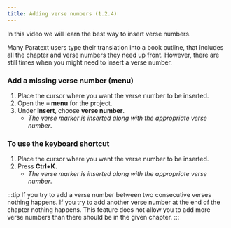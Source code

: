 ```yaml
---
title: Adding verse numbers (1.2.4)
---
```

In this video we will learn the best way to insert verse numbers.

Many Paratext users type their translation into a book outline, that includes all the chapter and verse numbers they need up front. However, there are still times when you might need to insert a verse number.

### Add a missing verse number (menu)

1.  Place the cursor where you want the verse number to be inserted.
1.  Open the **≡ menu** for the project.
1.  Under **Insert**, choose **verse number**.  
    -  *The verse marker is inserted along with the appropriate verse number*.

### To use the keyboard shortcut

1.  Place the cursor where you want the verse number to be inserted.
1.  Press **Ctrl+K.**  
    -  *The verse marker is inserted along with the appropriate verse number*.



:::tip
If you try to add a verse number between two consecutive verses nothing happens. If you try to add another verse number at the end of the chapter nothing happens. This feature does not allow you to add more verse numbers than there should be in the given chapter.
:::
